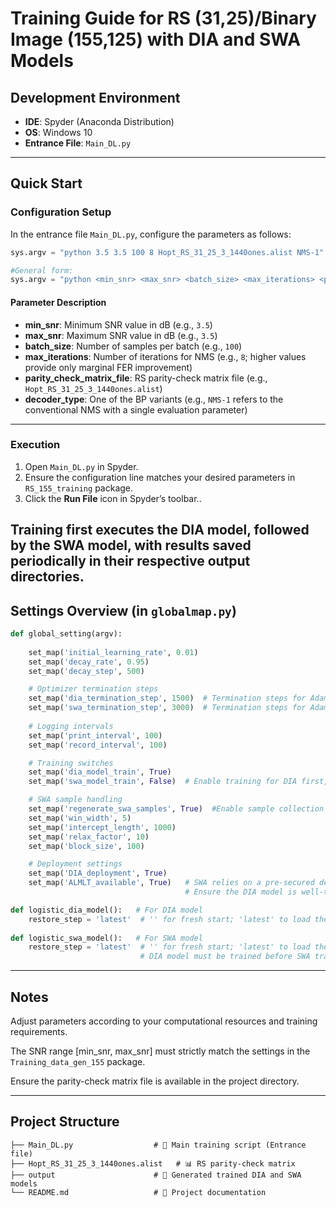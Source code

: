 # Training Guide for RS (31,25)/Binary Image (155,125) with DIA and SWA Models

## Development Environment

- **IDE**: Spyder (Anaconda Distribution)  
- **OS**: Windows 10  
- **Entrance File**: `Main_DL.py`  

---

## Quick Start

### Configuration Setup

In the entrance file `Main_DL.py`, configure the parameters as follows:

```python
sys.argv = "python 3.5 3.5 100 8 Hopt_RS_31_25_3_1440ones.alist NMS-1".split()

#General form:
sys.argv = "python <min_snr> <max_snr> <batch_size> <max_iterations> <parity_check_matrix_file> <decoder_type>".split()
```
#### Parameter Description
* **min_snr**: Minimum SNR value in dB (e.g., `3.5`)
* **max_snr**: Maximum SNR value in dB (e.g., `3.5`)
* **batch_size**: Number of samples per batch (e.g., `100`)
* **max_iterations**: Number of iterations for NMS (e.g., `8`; higher values provide only marginal FER improvement)
* **parity_check_matrix_file**: RS parity-check matrix file (e.g., `Hopt_RS_31_25_3_1440ones.alist`)
* **decoder_type**: One of the BP variants (e.g., `NMS-1` refers to the conventional NMS with a single evaluation parameter)

---

### Execution

1. Open `Main_DL.py` in Spyder.
2. Ensure the configuration line matches your desired parameters in `RS_155_training` package.
3. Click the **Run File** icon in Spyder’s toolbar..

Training first executes the DIA model, followed by the SWA model, with results saved periodically in their respective output directories.
---

## Settings Overview (in `globalmap.py`)
```python
def global_setting(argv):
   
    set_map('initial_learning_rate', 0.01)
    set_map('decay_rate', 0.95)
    set_map('decay_step', 500)

    # Optimizer termination steps
    set_map('dia_termination_step', 1500)  # Termination steps for Adam optimizer of DIA model
    set_map('swa_termination_step', 3000)  # Termination steps for Adam optimizer of SWA model
   
    # Logging intervals
    set_map('print_interval', 100)
    set_map('record_interval', 100)

    # Training switches
    set_map('dia_model_train', True)
    set_map('swa_model_train', False)  # Enable training for DIA first, then SWA

    # SWA sample handling
    set_map('regenerate_swa_samples', True)  #Enable sample collection if not already available
    set_map('win_width', 5)           
    set_map('intercept_length', 1000)
    set_map('relax_factor', 10)
    set_map('block_size', 100)

    # Deployment settings
    set_map('DIA_deployment', True)
    set_map('ALMLT_available', True)   # SWA relies on a pre-secured decoding path
                                       # Ensure the DIA model is well-trained when DIA_deployment is enabled

def logistic_dia_model():   # For DIA model
    restore_step = 'latest'  # '' for fresh start; 'latest' to load the most recent model
    
def logistic_swa_model():   # For SWA model
    restore_step = 'latest'  # '' for fresh start; 'latest' to load the most recent model. 
                             # DIA model must be trained before SWA training starts
```

---

## Notes

Adjust parameters according to your computational resources and training requirements.

The SNR range [min_snr, max_snr] must strictly match the settings in the `Training_data_gen_155` package.

Ensure the parity-check matrix file is available in the project directory.

---

## Project Structure

```
├── Main_DL.py                  # 🎯 Main training script (Entrance file)
├── Hopt_RS_31_25_3_1440ones.alist   # 📊 RS parity-check matrix
├── output                      # 📂 Generated trained DIA and SWA models
└── README.md                   # 📄 Project documentation
```